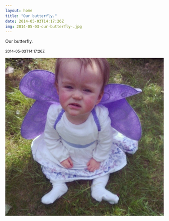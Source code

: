 ```yaml
---
layout: home
title: "Our butterfly."
date: 2014-05-03T14:17:26Z
img: 2014-05-03-our-butterfly-.jpg
---
```


Our butterfly.

<small>2014-05-03T14:17:26Z</small>

![Our butterfly.](2014-05-03-our-butterfly-.jpg)

